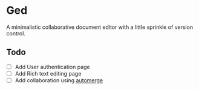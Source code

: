 # Ged 

A minimalistic collaborative document editor with a little sprinkle of version control.

## Todo

- [ ] Add User authentication page
- [ ] Add Rich text editing page
- [ ] Add collaboration using [automerge](https://automerge.org)
